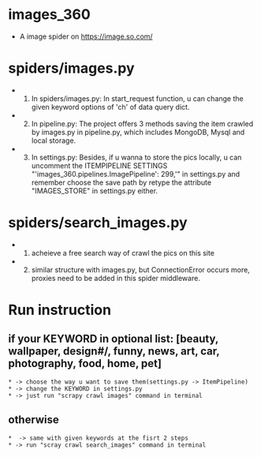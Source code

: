 # images_360
* A image spider on https://image.so.com/

# spiders/images.py
* 1. In spiders/images.py: 
    In start_request function, u can change the given keyword options of 'ch' of data query dict. 
* 2. In pipeline.py: 
    The project offers 3 methods saving the item crawled by images.py in pipeline.py, which includes MongoDB, Mysql and local storage. 
* 3. In settings.py:
    Besides, if u wanna to store the pics locally, u can uncomment the ITEMPIPELINE SETTINGS "'images_360.pipelines.ImagePipeline': 299,'" in settings.py and remember choose the save path by retype the attribute "IMAGES_STORE" in settings.py either.


# spiders/search_images.py
* 1. acheieve a free search way of crawl the pics on this site
* 2. similar structure with images.py, but ConnectionError occurs more, proxies need to be added in this spider middleware.

# Run instruction
## if your KEYWORD in optional list: [beauty, wallpaper, design#/, funny, news, art, car, photography, food, home, pet]
    * -> choose the way u want to save them(settings.py -> ItemPipeline)
    * -> change the KEYWORD in settings.py
    * -> just run "scrapy crawl images" command in terminal
## otherwise
    *  -> same with given keywords at the fisrt 2 steps 
    * -> run "scray crawl search_images" command in terminal
